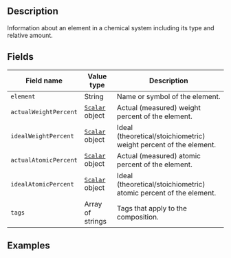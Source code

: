 ## Description

Information about an element in a chemical system including its type and relative amount.

## Fields

Field name | Value type | Description
-----------|------------|------------
`element` | String | Name or symbol of the element.
`actualWeightPercent` | [`Scalar`](!schema_definition/common/Scalar) object | Actual (measured) weight percent of the element.
`idealWeightPercent` | [`Scalar`](!schema_definition/common/Scalar) object | Ideal (theoretical/stoichiometric) weight percent of the element.
`actualAtomicPercent` | [`Scalar`](!schema_definition/common/Scalar) object | Actual (measured) atomic percent of the element.
`idealAtomicPercent` | [`Scalar`](!schema_definition/common/Scalar) object | Ideal (theoretical/stoichiometric) atomic percent of the element.
`tags` | Array of strings | Tags that apply to the composition.

## Examples

